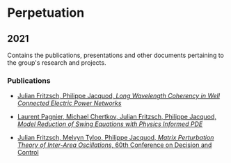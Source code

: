 
# Perpetuation

## 2021

Contains the publications, presentations and other documents pertaining to the group's research and projects.

### Publications
* [Julian Fritzsch, Philippe Jacquod, *Long Wavelength Coherency in Well Connected Electric Power Networks*](https://github.com/GeeeHesso/Perpetuation/tree/master/2021/Papers/longwavelength)

* [Laurent Pagnier, Michael Chertkov, Julian Fritzsch, Philippe Jacquod, *Model Reduction of Swing Equations with Physics Informed PDE*](https://github.com/GeeeHesso/Perpetuation/tree/master/2021/Papers/PSCC)
* [Julian Fritzsch, Melvyn Tyloo, Philippe Jacquod, *Matrix Perturbation Theory of Inter-Area Oscillations*, 60th Conference on Decision and Control](https://github.com/GeeeHesso/Perpetuation/tree/master/2021/Papers/CDC)

